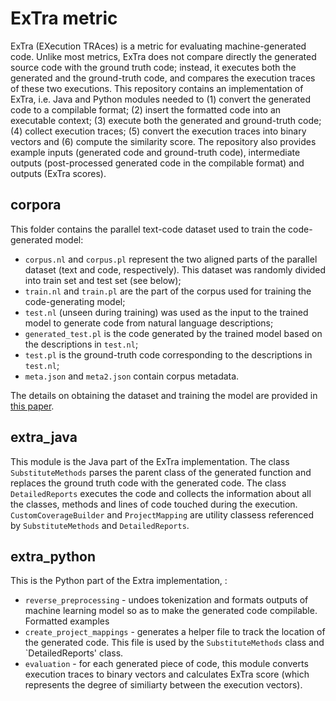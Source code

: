 # ExTra metric

ExTra (EXecution TRAces) is a metric for evaluating machine-generated code. Unlike most metrics, ExTra does not compare directly the generated source code with the ground truth code; instead, it executes both the generated and the ground-truth code, and compares the execution traces of these two executions. 
This repository contains an implementation of ExTra, i.e. Java and Python modules needed to (1) convert the generated code to a compilable format; (2) insert the formatted code into an executable context; (3) execute both the generated and ground-truth code; (4) collect execution traces; (5) convert the execution traces into binary vectors and (6) compute the similarity score. The repository also provides  example inputs (generated code and ground-truth code), intermediate outputs (post-processed generated code in the compilable format) and outputs (ExTra scores).

## corpora
This folder contains the parallel text-code dataset used to train the code-generated model:
* `corpus.nl` and `corpus.pl` represent the two aligned parts of the parallel dataset (text and code, respectively). This dataset was randomly divided into train set and test set (see below);
* `train.nl` and `train.pl` are the part of the corpus used for training the code-generating model;
* `test.nl` (unseen during training) was used as the input to the trained model to generate code from natural language descriptions;
* `generated_test.pl` is the code generated by the trained model based on the descriptions in `test.nl`;
* `test.pl` is the ground-truth code corresponding to the descriptions in `test.nl`;
* `meta.json` and `meta2.json` contain corpus metadata.

The details on obtaining the dataset and training the model are provided in [this paper](https://www.mdpi.com/2078-2489/10/2/66).

## extra_java
This module is the Java part of the ExTra implementation. The class `SubstituteMethods` parses the parent class of the generated function and replaces the ground truth code with the generated code. The class `DetailedReports` executes the code and collects the information about all the classes, methods and lines of code touched during the execution. `CustomCoverageBuilder` and `ProjectMapping` are utility classess referenced by `SubstituteMethods` and `DetailedReports`.

## extra_python
This is the Python part of the Extra implementation, :
* `reverse_preprocessing` - undoes tokenization and formats outputs of machine learning model so as to make the generated code compilable. Formatted examples 
* `create_project_mappings` - generates a helper file to track the location of the generated code. This file is used by the `SubstituteMethods` class and `DetailedReports' class.
* `evaluation` - for each generated piece of code, this module converts execution traces to binary vectors and calculates ExTra score (which represents the degree of similiarty between the execution vectors).
